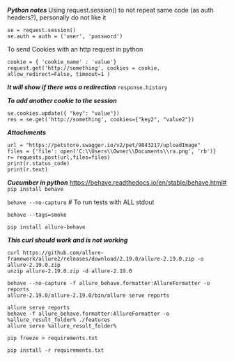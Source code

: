 **_Python notes_**
Using request.session() to not repeat same code (as auth headers?), personally do not like it
```
se = request.session()
se.auth = auth = ('user', 'password')
```
To send Cookies with an http request in python
```
cookie = { 'cookie_name' : 'value'}
request.get('http://something', cookies = cookie, allow_redirect=False, timeout=1 )
```
**_It will show if there was  a redirection_**
`response.history`

**_To add another cookie to the session_**
```
se.cookies.update({ "key": "value"})
res = se.get('http://something', cookies={"key2", "value2"})
```

**_Attachments_**
```
url = "https://petstore.swagger.io/v2/pet/9843217/uploadImage"
files = {'file': open('C:\\Users\\Owner\\Documents\\ra.png', 'rb')}
r= requests.post(url,files=files)
print(r.status_code)
print(r.text)
```
**_Cucumber in python_**
https://behave.readthedocs.io/en/stable/behave.html#
`pip install behave`

`behave --no-capture` # To run tests with ALL stdout

`behave --tags=smoke`

`pip install allure-behave`

**_This curl should work and is not working_**
```
curl https://github.com/allure-framework/allure2/releases/download/2.19.0/allure-2.19.0.zip -o allure-2.19.0.zip
unzip allure-2.19.0.zip -d allure-2.19.0

behave --no-capture -f allure_behave.formatter:AllureFormatter -o reports
allure-2.19.0/allure-2.19.0/bin/allure serve reports

allure serve reports
behave -f allure_behave.formatter:AllureFormatter -o %allure_result_folder% ./features
allure serve %allure_result_folder%
```
`pip freeze > requirements.txt`

`pip install -r requirements.txt`
